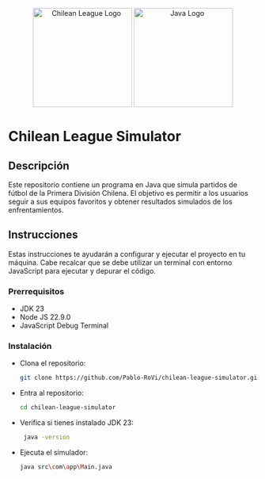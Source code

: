 <p align="center">
    <img 
        alt="Chilean League Logo" 
        src="https://logos-world.net/wp-content/uploads/2021/04/Campeonato-ANFP-New-Logo-700x394.png" 
        width="200h"
    >
    <img 
        alt="Java Logo" 
        src="https://logos-download.com/wp-content/uploads/2016/10/Java_logo_icon.png" 
        width="200h"
    >
</p>

# Chilean League Simulator

## Descripción

Este repositorio contiene un programa en Java que simula partidos de fútbol de la Primera División Chilena. El objetivo es permitir a los usuarios seguir a sus equipos favoritos y obtener resultados simulados de los enfrentamientos.

## Instrucciones

Estas instrucciones te ayudarán a configurar y ejecutar el proyecto en tu máquina. Cabe recalcar que se debe utilizar un terminal con entorno JavaScript para ejecutar y depurar el código.

### Prerrequisitos

- JDK 23
- Node JS 22.9.0
- JavaScript Debug Terminal

### Instalación

- Clona el repositorio:
   ```bash
   git clone https://github.com/Pablo-RoVi/chilean-league-simulator.git
   ```

- Entra al repositorio:
   ```bash
   cd chilean-league-simulator
   ```

- Verifica si tienes instalado JDK 23:
  ```bash
   java -version
   ```

- Ejecuta el simulador:
    ```bash
   java src\com\app\Main.java
   ```
